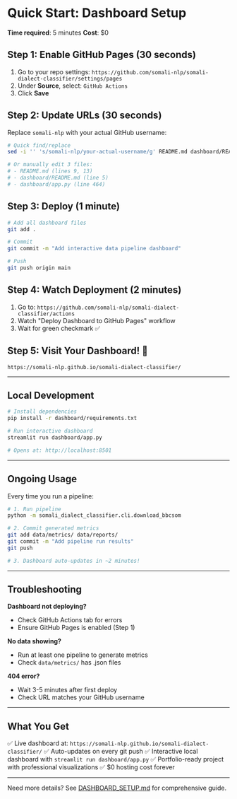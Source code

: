 # Quick Start: Dashboard Setup

**Time required**: 5 minutes
**Cost**: $0

## Step 1: Enable GitHub Pages (30 seconds)

1. Go to your repo settings: `https://github.com/somali-nlp/somali-dialect-classifier/settings/pages`
2. Under **Source**, select: `GitHub Actions`
3. Click **Save**

## Step 2: Update URLs (30 seconds)

Replace `somali-nlp` with your actual GitHub username:

```bash
# Quick find/replace
sed -i '' 's/somali-nlp/your-actual-username/g' README.md dashboard/README.md dashboard/app.py

# Or manually edit 3 files:
# - README.md (lines 9, 13)
# - dashboard/README.md (line 5)
# - dashboard/app.py (line 464)
```

## Step 3: Deploy (1 minute)

```bash
# Add all dashboard files
git add .

# Commit
git commit -m "Add interactive data pipeline dashboard"

# Push
git push origin main
```

## Step 4: Watch Deployment (2 minutes)

1. Go to: `https://github.com/somali-nlp/somali-dialect-classifier/actions`
2. Watch "Deploy Dashboard to GitHub Pages" workflow
3. Wait for green checkmark ✅

## Step 5: Visit Your Dashboard! 🎉

```
https://somali-nlp.github.io/somali-dialect-classifier/
```

---

## Local Development

```bash
# Install dependencies
pip install -r dashboard/requirements.txt

# Run interactive dashboard
streamlit run dashboard/app.py

# Opens at: http://localhost:8501
```

---

## Ongoing Usage

Every time you run a pipeline:

```bash
# 1. Run pipeline
python -m somali_dialect_classifier.cli.download_bbcsom

# 2. Commit generated metrics
git add data/metrics/ data/reports/
git commit -m "Add pipeline run results"
git push

# 3. Dashboard auto-updates in ~2 minutes!
```

---

## Troubleshooting

**Dashboard not deploying?**
- Check GitHub Actions tab for errors
- Ensure GitHub Pages is enabled (Step 1)

**No data showing?**
- Run at least one pipeline to generate metrics
- Check `data/metrics/` has .json files

**404 error?**
- Wait 3-5 minutes after first deploy
- Check URL matches your GitHub username

---

## What You Get

✅ Live dashboard at: `https://somali-nlp.github.io/somali-dialect-classifier/`
✅ Auto-updates on every git push
✅ Interactive local dashboard with `streamlit run dashboard/app.py`
✅ Portfolio-ready project with professional visualizations
✅ $0 hosting cost forever

---

Need more details? See [DASHBOARD_SETUP.md](DASHBOARD_SETUP.md) for comprehensive guide.

